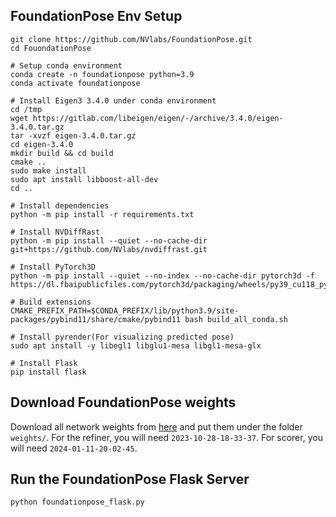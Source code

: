 ## FoundationPose Env Setup
```
git clone https://github.com/NVlabs/FoundationPose.git
cd FouondationPose

# Setup conda environment
conda create -n foundationpose python=3.9
conda activate foundationpose

# Install Eigen3 3.4.0 under conda environment
cd /tmp
wget https://gitlab.com/libeigen/eigen/-/archive/3.4.0/eigen-3.4.0.tar.gz
tar -xvzf eigen-3.4.0.tar.gz
cd eigen-3.4.0
mkdir build && cd build
cmake ..
sudo make install
sudo apt install libboost-all-dev
cd ..

# Install dependencies
python -m pip install -r requirements.txt

# Install NVDiffRast
python -m pip install --quiet --no-cache-dir git+https://github.com/NVlabs/nvdiffrast.git

# Install PyTorch3D
python -m pip install --quiet --no-index --no-cache-dir pytorch3d -f https://dl.fbaipublicfiles.com/pytorch3d/packaging/wheels/py39_cu118_pyt200/download.html

# Build extensions
CMAKE_PREFIX_PATH=$CONDA_PREFIX/lib/python3.9/site-packages/pybind11/share/cmake/pybind11 bash build_all_conda.sh

# Install pyrender(For visualizing predicted pose)
sudo apt install -y libegl1 libglu1-mesa libgl1-mesa-glx

# Install Flask
pip install flask
```

## Download FoundationPose weights
Download all network weights from [here](https://drive.google.com/drive/folders/1DFezOAD0oD1BblsXVxqDsl8fj0qzB82i?usp=sharing) and put them under the folder `weights/`. For the refiner, you will need `2023-10-28-18-33-37`. For scorer, you will need `2024-01-11-20-02-45`.

## Run the FoundationPose Flask Server
```
python foundationpose_flask.py
```
